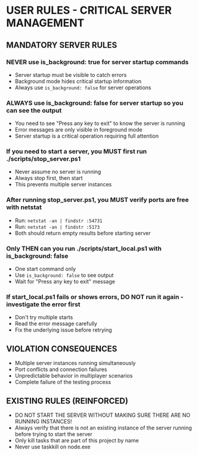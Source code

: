 # USER RULES - CRITICAL SERVER MANAGEMENT

## MANDATORY SERVER RULES

### NEVER use is_background: true for server startup commands
- Server startup must be visible to catch errors
- Background mode hides critical startup information
- Always use `is_background: false` for server operations

### ALWAYS use is_background: false for server startup so you can see the output
- You need to see "Press any key to exit" to know the server is running
- Error messages are only visible in foreground mode
- Server startup is a critical operation requiring full attention

### If you need to start a server, you MUST first run ./scripts/stop_server.ps1
- Never assume no server is running
- Always stop first, then start
- This prevents multiple server instances

### After running stop_server.ps1, you MUST verify ports are free with netstat
- Run: `netstat -an | findstr :54731`
- Run: `netstat -an | findstr :5173`
- Both should return empty results before starting server

### Only THEN can you run ./scripts/start_local.ps1 with is_background: false
- One start command only
- Use `is_background: false` to see output
- Wait for "Press any key to exit" message

### If start_local.ps1 fails or shows errors, DO NOT run it again - investigate the error first
- Don't try multiple starts
- Read the error message carefully
- Fix the underlying issue before retrying

## VIOLATION CONSEQUENCES
- Multiple server instances running simultaneously
- Port conflicts and connection failures
- Unpredictable behavior in multiplayer scenarios
- Complete failure of the testing process

## EXISTING RULES (REINFORCED)
- DO NOT START THE SERVER WITHOUT MAKING SURE THERE ARE NO RUNNING INSTANCES!
- Always verify that there is not an existing instance of the server running before trying to start the server
- Only kill tasks that are part of this project by name
- Never use taskkill on node.exe
